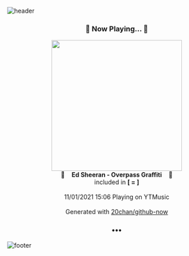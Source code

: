 ![header](https://capsule-render.vercel.app/api?type=wave&height=170&section=header&text=Hi.%20I'm%20SHIFT&fontColor=090707&fontAlignX=45&fontAlignY=65&fontSize=100)

<h3 align="center">🎵 Now Playing... 🎵</h3>
<p align="center">
  <a href="https://music.youtube.com/watch?v=gtR09WMSaAw">
    <img width="300" src="https://lh3.googleusercontent.com/thG9CVPO7TNRjN46ACoToQvAcBnSUN5wdD849PHg-7zoFRpB2c6GbHOPJ8FntFQc2_NxteEeNoW6p_c">
  </a>
  <br>
  🎵&nbsp&nbsp&nbsp <b>Ed Sheeran - Overpass Graffiti</b> &nbsp&nbsp&nbsp🎵
  <br>
  included in <b>[ = ]</b>
  
  <br />
  <br />
  11/01/2021 15:06 Playing on YTMusic
  <br />
  <br />
  Generated with <a href="https://github.com/20chan/github-now">20chan/github-now</a>
</p>

<h3 align="center">•••</h3>

![footer](https://capsule-render.vercel.app/api?type=wave&height=150&section=footer)
